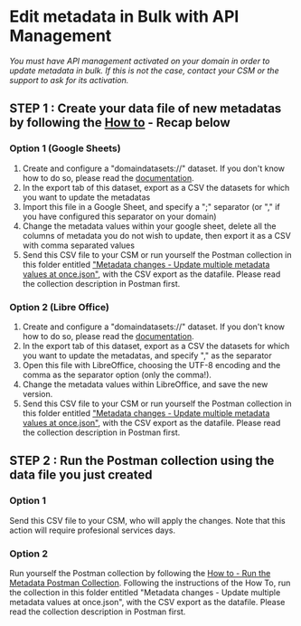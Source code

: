 # Edit metadata in Bulk with API Management

*You must have API management activated on your domain in order to update metadata in bulk. If this is not the case, contact your CSM or the support to ask for its activation.*

## STEP 1 : Create your data file of new metadatas by following the [How to](https://github.com/opendatasoft/ods-cookbook/blob/master/management-api/update-metadata-in-bulk/How%20to%20-%20Update%20multiple%20metadata%20at%20once.pdf "How to - Update multiple metadata at once") - Recap below

### Option 1 (Google Sheets)

1. Create and configure a "domaindatasets://" dataset. If you don't know how to do so, please read the [documentation](https://help.opendatasoft.com/platform/en/publishing_data/04_configuring_a_source/connectors/dataset_of_datasets.html "domaindatasets ODS documentation").
2. In the export tab of this dataset, export as a CSV the datasets for which you want to update the metadatas
3. Import this file in a Google Sheet, and specify a ";" separator (or "," if you have configured this separator on your domain)
4. Change the metadata values within your google sheet, delete all the columns of metadata you do not wish to update, then export it as a CSV with comma separated values
5. Send this CSV file to your CSM or run yourself the Postman collection in this folder entitled ["Metadata changes - Update multiple metadata values at once.json"](https://github.com/opendatasoft/ods-cookbook/blob/master/management-api/update-metadata-in-bulk/Metadata%20changes%20-%20Update%20multiple%20metadata%20values%20at%20once.postman_collection.json), with the CSV export as the datafile. Please read the collection description in Postman first.

### Option 2 (Libre Office)

1. Create and configure a "domaindatasets://" dataset. If you don't know how to do so, please read the [documentation](https://help.opendatasoft.com/platform/en/publishing_data/04_configuring_a_source/connectors/dataset_of_datasets.html "domaindatasets ODS documentation").
2. In the export tab of this dataset, export as a CSV the datasets for which you want to update the metadatas, and specify "," as the separator
3. Open this file with LibreOffice, choosing the UTF-8 encoding and the comma as the separator option (only the comma!).
4. Change the metadata values within LibreOffice, and save the new version.
5. Send this CSV file to your CSM or run yourself the Postman collection in this folder entitled ["Metadata changes - Update multiple metadata values at once.json"](https://github.com/opendatasoft/ods-cookbook/blob/master/management-api/update-metadata-in-bulk/Metadata%20changes%20-%20Update%20multiple%20metadata%20values%20at%20once.postman_collection.json), with the CSV export as the datafile. Please read the collection description in Postman first.

## STEP 2 : Run the Postman collection using the data file you just created

### Option 1

Send this CSV file to your CSM, who will apply the changes. Note that this action will require profesional services days.

### Option 2

Run yourself the Postman collection by following the [How to - Run the Metadata Postman Collection](https://github.com/opendatasoft/ods-cookbook/blob/master/management-api/update-metadata-in-bulk/How%20to%20-%20Run%20the%20Metadata%20Postman%20Collection.pdf "How to - Run the Metadata Postman Collection").
Following the instructions of the How To, run the collection in this folder entitled "Metadata changes - Update multiple metadata values at once.json", with the CSV export as the datafile. Please read the collection description in Postman first.